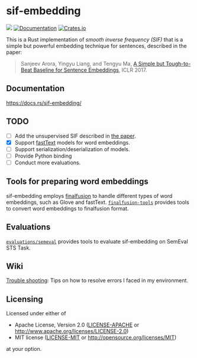 # sif-embedding

![](https://github.com/kampersanda/sif-embedding/actions/workflows/rust.yml/badge.svg)
[![Documentation](https://docs.rs/sif-embedding/badge.svg)](https://docs.rs/sif-embedding)
[![Crates.io](https://img.shields.io/crates/v/sif-embedding.svg)](https://crates.io/crates/sif-embedding)

This is a Rust implementation of *smooth inverse frequency (SIF)* that is a simple but powerful embedding technique for sentences, described in the paper:

> Sanjeev Arora, Yingyu Liang, and Tengyu Ma,
> [A Simple but Tough-to-Beat Baseline for Sentence Embeddings](https://openreview.net/forum?id=SyK00v5xx),
> ICLR 2017.

## Documentation

https://docs.rs/sif-embedding/

## TODO

- [ ] Add the unsupervised SIF described in [the paper](https://aclanthology.org/W18-3012/).
- [x] Support [fastText](https://fasttext.cc/) models for word embeddings.
- [ ] Support serialization/deserialization of models.
- [ ] Provide Python binding
- [ ] Conduct more evaluations.

## Tools for preparing word embeddings

sif-embedding employs [finalfusion](https://docs.rs/finalfusion/) to handle different types of word embeddings, such as Glove and fastText.
[`finalfusion-tools`](./finalfusion-tools) provides tools to convert word embeddings to finalfusion format.

## Evaluations

[`evaluations/semeval`](./evaluations/semeval) provides tools to evaluate sif-embedding on SemEval STS Task.

## Wiki

[Trouble shooting](https://github.com/kampersanda/sif-embedding/wiki/Trouble-shooting): Tips on how to resolve errors I faced in my environment.

## Licensing

Licensed under either of

 * Apache License, Version 2.0
   ([LICENSE-APACHE](LICENSE-APACHE) or http://www.apache.org/licenses/LICENSE-2.0)
 * MIT license
   ([LICENSE-MIT](LICENSE-MIT) or http://opensource.org/licenses/MIT)

at your option.
